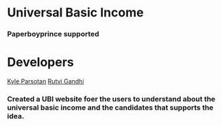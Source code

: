 # Universal Basic Income

### Paperboyprince supported

# Developers
<a href="https://github.com/Kyl67899">Kyle Parsotan</a>
<a href="https://github.com/Rutvi1191">Rutvi Gandhi</a>


### Created a UBI website foer the users to understand about the universal basic income and the candidates that supports the idea.
